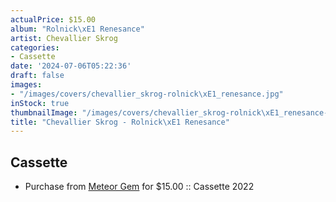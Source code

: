 ```yaml
---
actualPrice: $15.00
album: "Rolnick\xE1 Renesance"
artist: Chevallier Skrog
categories:
- Cassette
date: '2024-07-06T05:22:36'
draft: false
images:
- "/images/covers/chevallier_skrog-rolnick\xE1_renesance.jpg"
inStock: true
thumbnailImage: "/images/covers/chevallier_skrog-rolnick\xE1_renesance-thumb.jpg"
title: "Chevallier Skrog - Rolnick\xE1 Renesance"
---
```


## Cassette
* Purchase from [Meteor Gem](https://meteor-gem.com/products/used-chevallier-skrog-rolnicka-renesance-cassette) for $15.00 :: Cassette 2022
